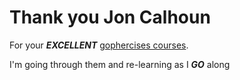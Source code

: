 # Thank you Jon Calhoun

For your ***EXCELLENT*** [gophercises courses](https://courses.calhoun.io/courses).

I'm going through them and re-learning as I ***GO*** along
